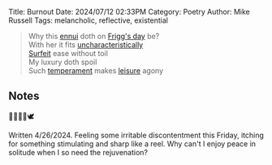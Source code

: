 Title: Burnout
Date: 2024/07/12 02:33PM
Category: Poetry
Author: Mike Russell
Tags: melancholic, reflective, existential

> Why this [ennui](https://www.merriam-webster.com/dictionary/ennui) doth on [Frigg's day](https://www.merriam-webster.com/dictionary/Friday) be?<br>
> With her it fits [uncharacteristically](https://www.merriam-webster.com/dictionary/uncharacteristically)<br>
> [Surfeit](https://www.merriam-webster.com/dictionary/surfeit) ease without toil<br>
> My luxury doth spoil<br>
> Such [temperament](https://www.merriam-webster.com/dictionary/temperament) makes [leisure](https://www.merriam-webster.com/dictionary/leisure) agony

## Notes

👸🏼🔮🧶🕊️

Written 4/26/2024. Feeling some irritable discontentment this Friday, itching for something stimulating and sharp like a reel. Why can't I enjoy peace in solitude when I so need the rejuvenation?